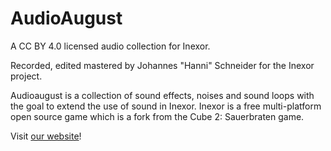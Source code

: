 # AudioAugust
A CC BY 4.0 licensed audio collection for Inexor.

Recorded, edited mastered by Johannes "Hanni" Schneider for the Inexor project.

Audioaugust is a collection of sound effects, noises and sound loops with the goal to extend the use of sound in Inexor.
Inexor is a free multi-platform open source game which is a fork from the Cube 2: Sauerbraten game.

Visit [our website](https;//inexor.org)!
